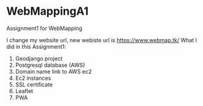 # WebMappingA1
Assignment1 for WebMapping

I change my website url, new webiste url is https://www.webmap.tk/
  What I did in this Assignment1:
  1.	Geodjango project
  2.	Postgresql database (AWS)
  3.	Domain name link to AWS ec2
  4.	Ec2 instances
  5.	SSL certificate
  6.	Leaflet
  7.  PWA

